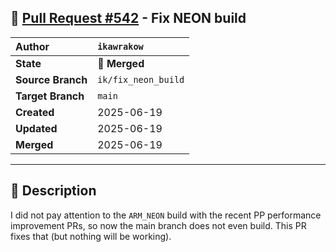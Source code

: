 ## 🔀 [Pull Request #542](https://github.com/ikawrakow/ik_llama.cpp/pull/542) - Fix NEON build

| **Author** | `ikawrakow` |
| :--- | :--- |
| **State** | 🔀 **Merged** |
| **Source Branch** | `ik/fix_neon_build` |
| **Target Branch** | `main` |
| **Created** | 2025-06-19 |
| **Updated** | 2025-06-19 |
| **Merged** | 2025-06-19 |

---

## 📄 Description

I did not pay attention to the `ARM_NEON` build with the recent PP performance improvement PRs, so now the main branch does not even build. This PR fixes that (but nothing will be working).